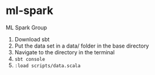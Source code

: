 # ml-spark
ML Spark Group

1. Download sbt
2. Put the data set in a data/ folder in the base directory
3. Navigate to the directory in the terminal
4. `sbt console`
5. `:load scripts/data.scala`

